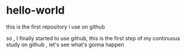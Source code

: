 # hello-world
this is the first repository i use on github


so , I finally started to use github, 
this is the first step of my continuous study on github ,
let's see what's gonna happen

